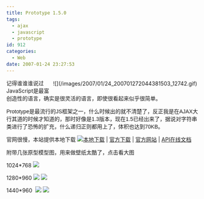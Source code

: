 ```yaml
---
title: Prototype 1.5.0
tags:
  - ajax
  - javascript
  - prototype
id: 912
categories:
  - Web
date: 2007-01-24 23:27:53
---
```


<div style="margin: 3px; float: right;">![](/images/2007/01/24_200701272044381503_12742.gif)</div>

记得谁谁谁说过JavaScript是最富创造性的语言，确实是很灵活的语言，即使很看起来似乎很简单。

<font face="Arial">Prototype是最流行的JS框架之一，什么时候出的就不清楚了，反正我是在AJAX大行其道的时候才知道的，那时好像是1.3版本，现在1.5已经出来了，据说对字符串类进行了恐怖的扩充，什么递归正则都用上了，体积也达到70KB。</font>

官网很慢，本站提供本地下载
[![](/image/common/download.gif)本地下载](/blog/upload/2007/1/200701272046001375.rar)&nbsp;| [官方下载](http://prototypejs.org/assets/2007/1/18/prototype.js)&nbsp;| [官方网站](http://www.prototypejs.org/)&nbsp;| [API在线文档](http://www.prototypejs.org/api)

附带几张原型模型图，用来做壁纸太酷了，点击看大图

1024*768
[![](/blog/upload/2007/1/200701272046540724.png)](/blog/upload/2007/1/200701272046540724.png)

1280*960
[![](/blog/upload/2007/1/200701272047482807.png)](/blog/upload/2007/1/200701272047482807.png)&nbsp;[![](/blog/upload/2007/1/200701272048254233.png)](/blog/upload/2007/1/200701272048254233.png)

1440*960
&nbsp;[![](/blog/upload/2007/1/200701272049054261.png)](/blog/upload/2007/1/200701272049054261.png)&nbsp;[![](/blog/upload/2007/1/200701272049108684.png)](/blog/upload/2007/1/200701272049108684.png)
